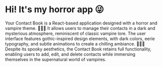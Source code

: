 # Hi! It's my horror app 😜

Your Contact Book is a React-based application designed with a horror and vampire theme. 
👻👻👻
It allows users to manage their contacts in a dark and mysterious atmosphere, reminiscent of classic vampire lore. 
The user interface features gothic-inspired design elements, with dark colors, eerie typography, 
and subtle animations to create a chilling ambiance.
👻👻👻
Despite its spooky aesthetics, 
the Contact Book retains full functionality, enabling users to add, edit, 
and delete contacts while immersing themselves in the supernatural world of vampires.

